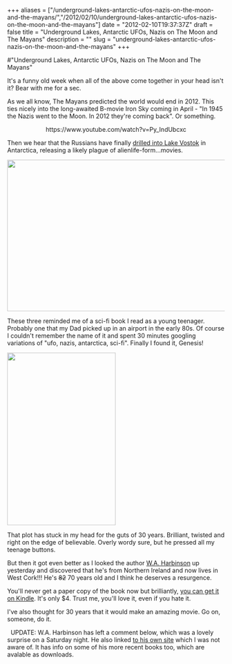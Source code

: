 +++
aliases = ["/underground-lakes-antarctic-ufos-nazis-on-the-moon-and-the-mayans/","/2012/02/10/underground-lakes-antarctic-ufos-nazis-on-the-moon-and-the-mayans"]
date = "2012-02-10T19:37:37Z"
draft = false
title = "Underground Lakes, Antarctic UFOs, Nazis on The Moon and The Mayans"
description = ""
slug = "underground-lakes-antarctic-ufos-nazis-on-the-moon-and-the-mayans"
+++

#"Underground Lakes, Antarctic UFOs, Nazis on The Moon and The Mayans"

It's a funny old week when all of the above come together in your head isn't it? Bear with me for a sec.

As we all know, The Mayans predicted the world would end in 2012. This ties nicely into the long-awaited B-movie Iron Sky coming in April - "In 1945 the Nazis went to the Moon. In 2012 they're coming back". Or something.
<p style="text-align: center;">https://www.youtube.com/watch?v=Py_IndUbcxc</p>
Then we hear that the Russians have finally <a href="http://www.bbc.co.uk/news/science-environment-16907998">drilled into Lake Vostok</a> in Antarctica, releasing a likely plague of alienlife-form...movies.

<a href="http://www.bbc.co.uk/news/science-environment-16907998"><img class="size-full wp-image-578 alignnone" title="_58383305_vostokfromtheair" src="https://d2j17b10ywb1i7.cloudfront.net/wp-content/uploads/2012/02/58383305_vostokfromtheair.jpg" alt="" width="624" height="351" /></a>

These three reminded me of a sci-fi book I read as a young teenager. Probably one that my Dad picked up in an airport in the early 80s. Of course I couldn't remember the name of it and spent 30 minutes googling variations of "ufo, nazis, antarctica, sci-fi". Finally I found it, Genesis!

<a href="http://www.amazon.com/GENESIS-ebook/dp/B004LLIF92/ref=tmm_kin_title_0?ie=UTF8&amp;m=AG56TWVU5XWC2"><img class="size-full wp-image-579 aligncenter" title="b59e81b0c8a05ffb5a8a8110.L" src="https://d2j17b10ywb1i7.cloudfront.net/wp-content/uploads/2012/02/b59e81b0c8a05ffb5a8a8110.L.jpg" alt="" width="251" height="400" /></a>

That plot has stuck in my head for the guts of 30 years. Brilliant, twisted and right on the edge of believable. Overly wordy sure, but he pressed all my teenage buttons.

But then it got even better as I looked the author <a href="http://en.wikipedia.org/wiki/W._A._Harbinson">W.A. Harbinson</a> up yesterday and discovered that he's from Northern Ireland and now lives in West Cork!!! He's <del datetime="2012-02-12T12:34:51+00:00">82</del> 70 years old and I think he deserves a resurgence.

You'll never get a paper copy of the book now but brilliantly, <a href="http://www.amazon.com/GENESIS-ebook/dp/B004LLIF92/ref=tmm_kin_title_0?ie=UTF8&amp;m=AG56TWVU5XWC2">you can get it on Kindle</a>. It's only $4. Trust me, you'll love it, even if you hate it.

I've also thought for 30 years that it would make an amazing movie. Go on, someone, do it.

&nbsp;
UPDATE: W.A. Harbinson has left a comment below, which was a lovely surprise on a Saturday night. He also linked <a href="http://www.waharbinson.eu.com/">to his own site</a> which I was not aware of. It has info on some of his more recent books too, which are avalable as downloads.